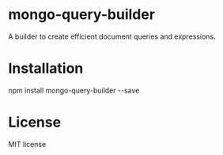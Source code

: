 # mongo-query-builder
A builder to create efficient document queries and expressions.

# Installation
npm install mongo-query-builder --save

# License
MIT license
